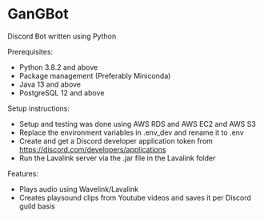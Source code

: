 # GanGBot

Discord Bot written using Python

Prerequisites:
- Python 3.8.2 and above
- Package management (Preferably Miniconda)
- Java 13 and above
- PostgreSQL 12 and above

Setup instructions:
- Setup and testing was done using AWS RDS and AWS EC2 and AWS S3
- Replace the environment variables in .env_dev and rename it to .env
- Create and get a Discord developer application token from https://discord.com/developers/applications
- Run the Lavalink server via the .jar file in the Lavalink folder

Features:
- Plays audio using Wavelink/Lavalink
- Creates playsound clips from Youtube videos and saves it per Discord guild basis
